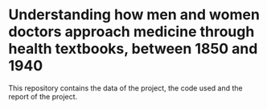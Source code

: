 # Understanding how men and women doctors approach medicine through health textbooks, between 1850 and 1940

This repository contains the data of the project, the code used and the report of the project. 
